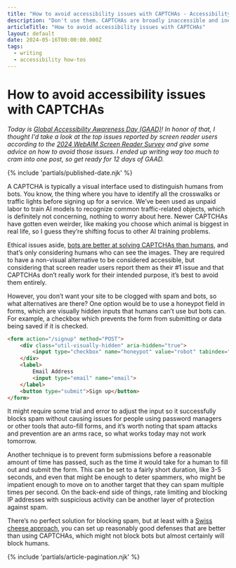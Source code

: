 ```yaml
---
title: "How to avoid accessibility issues with CAPTCHAs - Accessibility how-tos - Writing - Dustin Whisman"
description: "Don't use them. CAPTCHAs are broadly inaccessible and ineffective at their stated purpose. Best to try other strategies to block spam and bots."
articleTitle: "How to avoid accessibility issues with CAPTCHAs"
layout: default
date: 2024-05-16T00:00:00.000Z
tags:
  - writing
  - accessibility how-tos
---
```


# How to avoid accessibility issues with CAPTCHAs

_Today is [Global Accessibility Awareness Day (GAAD)](https://accessibility.day/)! In honor of that, I thought I'd take a look at the top issues reported by screen reader users according to the [2024 WebAIM Screen Reader Survey](https://webaim.org/projects/screenreadersurvey10/#problematic) and give some advice on how to avoid those issues. I ended up writing way too much to cram into one post, so get ready for 12 days of GAAD._

{% include 'partials/published-date.njk' %}

A CAPTCHA is typically a visual interface used to distinguish humans from bots. You know, the thing where you have to identify all the crosswalks or traffic lights before signing up for a service. We’ve been used as unpaid labor to train AI models to recognize common traffic-related objects, which is definitely not concerning, nothing to worry about here. Newer CAPTCHAs have gotten even weirder, like making you choose which animal is biggest in real life, so I guess they’re shifting focus to other AI training problems.

Ethical issues aside, [bots are better at solving CAPTCHAs than humans](https://www.usatoday.com/story/tech/2023/08/17/captcha-tests-keep-more-humans-than-bots-out-study-shows/70609691007/), and that’s only considering humans who can see the images. They are required to have a non-visual alternative to be considered accessible, but considering that screen reader users report them as their #1 issue and that CAPTCHAs don’t really work for their intended purpose, it’s best to avoid them entirely.

However, you don’t want your site to be clogged with spam and bots, so what alternatives are there? One option would be to use a honeypot field in forms, which are visually hidden inputs that humans can’t use but bots can. For example, a checkbox which prevents the form from submitting or data being saved if it is checked.

```html
<form action="/signup" method="POST">
	<div class="util-visually-hidden" aria-hidden="true">
		<input type="checkbox" name="honeypot" value="robot" tabindex="-1">
	</div>
	<label>
		Email Address
		<input type="email" name="email">
	</label>
	<button type="submit">Sign up</button>
</form>
```

It might require some trial and error to adjust the input so it successfully blocks spam without causing issues for people using password managers or other tools that auto-fill forms, and it’s worth noting that spam attacks and prevention are an arms race, so what works today may not work tomorrow.

Another technique is to prevent form submissions before a reasonable amount of time has passed, such as the time it would take for a human to fill out and submit the form. This can be set to a fairly short duration, like 3-5 seconds, and even that might be enough to deter spammers, who might be impatient enough to move on to another target that they can spam multiple times per second. On the back-end side of things, rate limiting and blocking IP addresses with suspicious activity can be another layer of protection against spam.

There’s no perfect solution for blocking spam, but at least with a [Swiss cheese approach](https://en.wikipedia.org/wiki/Swiss_cheese_model), you can set up reasonably good defenses that are better than using CAPTCHAs, which might not block bots but almost certainly will block humans.

{% include 'partials/article-pagination.njk' %}
